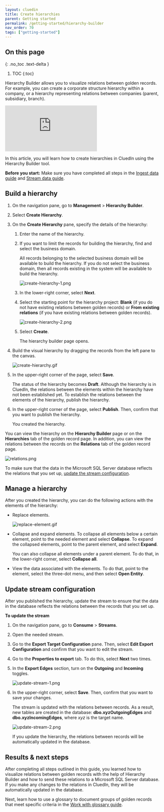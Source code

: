 ```yaml
---
layout: cluedin
title: Create hierarchies
parent: Getting started
permalink: /getting-started/hierarchy-builder
nav_order: 70
tags: ["getting-started"]
---
```

## On this page
{: .no_toc .text-delta }
1. TOC
{:toc}

Hierarchy Builder allows you to visualize relations between golden records. For example, you can create a corporate structure hierarchy within a company, or a hierarchy representing relations between companies (parent, subsidiary, branch).

<div class="videoFrame">
<iframe src="https://player.vimeo.com/video/852717264?badge=0&amp;autopause=0&amp;player_id=0&amp;app_id=58479" frameborder="0" allow="autoplay; fullscreen; picture-in-picture" title="Getting started with Hierarchy Builder"></iframe>
</div>

In this article, you will learn how to create hierarchies in CluedIn using the Hierarchy Builder tool.

**Before you start:** Make sure you have completed all steps in the [Ingest data guide](/getting-started/data-ingestion) and [Stream data guide](/getting-started/data-streaming).

## Build a hierarchy

1. On the navigation pane, go to **Management** > **Hierarchy Builder**.

1. Select **Create Hierarchy**.

1. On the **Create Hierarchy** pane, specify the details of the hierarchy:
    
    1. Enter the name of the hierarchy.

    1. If you want to limit the records for building the hierarchy, find and select the business domain.

        All records belonging to the selected business domain will be available to build the hierarchy. If you do not select the business domain, then all records existing in the system will be available to build the hierarchy.

        ![create-hierarchy-1.png](../../assets/images/getting-started/hierarchy-builder/create-hierarchy-1.png)

    1. In the lower-right corner, select **Next**.

    1. Select the starting point for the hierarchy project: **Blank** (if you do not have existing relations between golden records) or **From existing relations** (if you have existing relations between golden records).

        ![create-hierarchy-2.png](../../assets/images/getting-started/hierarchy-builder/create-hierarchy-2.png)

    1. Select **Create**.
    
        The hierarchy builder page opens.

1. Build the visual hierarchy by dragging the records from the left pane to the canvas.

    ![create-hierarchy.gif](../../assets/images/getting-started/hierarchy-builder/create-hierarchy.gif)

1. In the upper-right corner of the page, select **Save**.

    The status of the hierarchy becomes **Draft**. Although the hierarchy is in CluedIn, the relations between the elements within the hierarchy have not been established yet. To establish the relations between the elements of the hierarchy, publish the hierarchy.

1. In the upper-right corner of the page, select **Publish**. Then, confirm that you want to publish the hierarchy.

    You created the hierarchy.

You can view the hierarchy on the **Hierarchy Builder** page or on the **Hierarchies** tab of the golden record page. In addition, you can view the relations between the records on the **Relations** tab of the golden record page.

![relations.png](../../assets/images/getting-started/hierarchy-builder/relations.png)

To make sure that the data in the Microsoft SQL Server database reflects the relations that you set up, [update the stream configuration](#update-stream-configuration).

## Manage a hierarchy

After you created the hierarchy, you can do the following actions with the elements of the hierarchy:

- Replace elements.

    ![replace-element.gif](../../assets/images/getting-started/hierarchy-builder/replace-element.gif)

- Collapse and expand elements. To collapse all elements below a certain element, point to the needed element and select **Collapse**. To expand the collapsed elements, point to the parent element, and select **Expand**.

    You can also collapse all elements under a parent element. To do that, in the lower-right corner, select **Collapse all**.

- View the data associated with the elements. To do that, point to the element, select the three-dot menu, and then select **Open Entity**.

## Update stream configuration

After you published the hierarchy, update the stream to ensure that the data in the database reflects the relations between the records that you set up.

**To update the stream**

1. On the navigation pane, go to **Consume** > **Streams**.

1. Open the needed stream.

1. Go to the **Export Target Configuration** pane. Then, select **Edit Export Configuration** and confirm that you want to edit the stream.

1. Go to the **Properties to export** tab. To do this, select **Next** two times.

1. In the **Export Edges** section, turn on the **Outgoing** and **Incoming** toggles.

    ![update-stream-1.png](../../assets/images/getting-started/hierarchy-builder/update-stream-1.png)

1. In the upper-right corner, select **Save**. Then, confirm that you want to save your changes.

    The stream is updated with the relations between records. As a result, new tables are created in the database: **dbo.xyzOutgoingEdges** and **dbo.xyzIncomingEdges**, where _xyz_ is the target name.

    ![update-stream-2.png](../../assets/images/getting-started/hierarchy-builder/update-stream-2.png)

    If you update the hierarchy, the relations between records will be automatically updated in the database.

## Results & next steps

After completing all steps outlined in this guide, you learned how to visualize relations between golden records with the help of Hierarchy Builder and how to send these relations to a Microsoft SQL Server database. If you make any changes to the relations in CluedIn, they will be automatically updated in the database.

Next, learn how to use a glossary to document groups of golden records that meet specific criteria in the [Work with glossary guide](/getting-started/glossary).